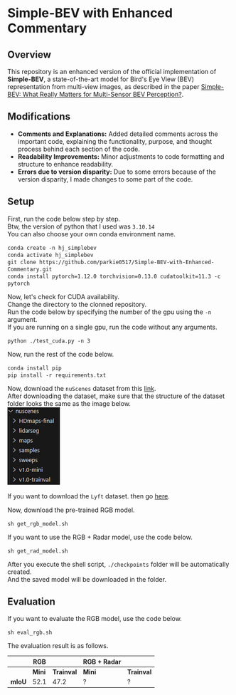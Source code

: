 # Simple-BEV with Enhanced Commentary

## Overview

This repository is an enhanced version of the official implementation of **Simple-BEV**, a state-of-the-art model for Bird's Eye View (BEV) representation from multi-view images, as described in the paper [Simple-BEV: What Really Matters for Multi-Sensor BEV Perception?](https://arxiv.org/abs/2206.07959).


## Modifications

- **Comments and Explanations:** Added detailed comments across the important code, explaining the functionality, purpose, and thought process behind each section of the code.
- **Readability Improvements:** Minor adjustments to code formatting and structure to enhance readability.
- **Errors due to version disparity:** Due to some errors because of the version disparity, I made changes to some part of the code.

## Setup
First, run the code below step by step.  
Btw, the version of python that I used was `3.10.14`  
You can also choose your own conda environment name.  
```
conda create -n hj_simplebev
conda activate hj_simplebev
git clone https://github.com/parkie0517/Simple-BEV-with-Enhanced-Commentary.git
conda install pytorch=1.12.0 torchvision=0.13.0 cudatoolkit=11.3 -c pytorch
```
Now, let's check for CUDA availability.  
Change the directory to the clonned repository.  
Run the code below by specifying the number of the gpu using the `-n` argument.  
If you are running on a single gpu, run the code without any arguments.  
```
python ./test_cuda.py -n 3
```
Now, run the rest of the code below.  
```
conda install pip
pip install -r requirements.txt
```
Now, download the `nuScenes` dataset from this [link](https://www.nuscenes.org/download).  
After downloading the dataset, make sure that the structure of the dataset folder looks the same as the image below.    
![alt text](./images_for_readme/dataset_structure.png)  

If you want to download the `Lyft` dataset. then go [here](https://www.kaggle.com/competitions/3d-object-detection-for-autonomous-vehicles/data).  

Now, download the pre-trained RGB model.  
```
sh get_rgb_model.sh
```
If you want to use the RGB + Radar model, use the code below.  
```
sh get_rad_model.sh
```
After you execute the shell script, `./checkpoints` folder will be automatically created.  
And the saved model will be downloaded in the folder.  


## Evaluation
If you want to evaluate the RGB model, use the code below.  
```
sh eval_rgb.sh
```

The evaluation result is as follows.

|        | RGB         |          | RGB + Radar   |          |
|--------|-------------|----------|---------------|----------|
|        | **Mini**    | **Trainval** | **Mini**  | **Trainval** |
| **mIoU**   | 52.1        | 47.2     | ?             | ?        |

